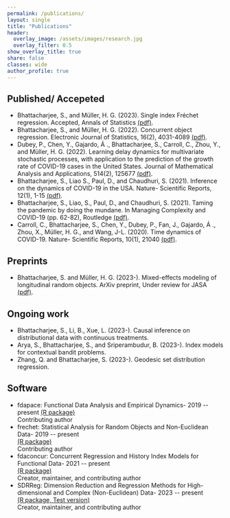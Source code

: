 ```yaml
---
permalink: /publications/
layout: single
title: "Publications"
header:
  overlay_image: /assets/images/research.jpg
  overlay_filter: 0.5
show_overlay_title: true
share: false
classes: wide
author_profile: true  
---
```



Published/ Accepeted
---------------

+ Bhattacharjee, S., and Müller, H. G. (2023). Single index Fréchet regression. Accepted, Annals of Statistics <a href="/assets/pdf/IFR.pdf" target="_blank">(pdf)</a>. <br/>
+ Bhattacharjee, S., and Müller, H. G. (2022). Concurrent object regression. Electronic Journal of Statistics, 16(2), 4031-4089 <a href="/assets/pdf/CORE.pdf" target="_blank">(pdf)</a>. <br/>
+ Dubey, P., Chen, Y., Gajardo, Á ., Bhattacharjee, S., Carroll, C., Zhou, Y.,  and Müller, H. G. (2022). Learning delay dynamics for multivariate stochastic processes, with application to the prediction of the growth rate of COVID-19 cases in the United States. Journal of Mathematical Analysis and Applications, 514(2), 125677 <a href="/assets/pdf/covid_delay.pdf" target="_blank">(pdf)</a>. <br/>
+ Bhattacharjee, S., Liao S., Paul, D., and Chaudhuri, S. (2021). Inference on the dynamics of COVID-19 in the USA. Nature- Scientific Reports, 12(1), 1-15 <a href="/assets/pdf/covid_inference.pdf" target="_blank">(pdf)</a>. <br/>
+ Bhattacharjee, S., Liao, S., Paul, D., and Chaudhuri, S. (2021). Taming the pandemic by doing the mundane.  In Managing Complexity and COVID-19 (pp. 62-82), Routledge <a href="/assets/pdf/covid_delay.pdf" target="_blank">(pdf)</a>. <br/>
+ Carroll, C., Bhattacharjee, S., Chen, Y., Dubey, P., Fan, J., Gajardo, Á ., Zhou, X., Müller, H. G., and Wang, J-L. (2020). Time dynamics of COVID-19. Nature- Scientific Reports, 10(1), 21040
<a href="/assets/pdf/covid.pdf" target="_blank">(pdf)</a>. <br/>

Preprints
---------------

+ Bhattacharjee, S. and Müller, H. G. (2023-). Mixed-effects modeling of longitudinal random objects. ArXiv preprint, Under review for JASA
<a href="/assets/pdf/ORE.pdf" target="_blank">(pdf)</a>. <br/>


Ongoing work
---------------

+ Bhattacharjee, S., Li, B., Xue, L. (2023-). Causal inference on distributional data with continuous treatments.
+ Arya, S., Bhattacharjee, S., and Sriperambudur, B. (2023-). Index models for contextual bandit problems.
+ Zhang, Q. and Bhattacharjee, S. (2023-). Geodesic set distribution regression.


Software
---------------

+ fdapace: Functional Data Analysis and Empirical Dynamics- 2019 -- present  [(R package)](https://cran.r-project.org/web/packages/fdapace/index.html)<br/>
Contributing author <a href="/assets/images/fdapace_download.png" target="_blank"></a> <br/>
+ frechet: Statistical Analysis for Random Objects and Non-Euclidean Data- 2019 -- present  
[(R package)](https://cran.r-project.org/web/packages/frechet/index.html)<br/>
Contributing author <a href="/assets/images/frechet_download.png" target="_blank"></a> <br/>
+ fdaconcur: Concurrent Regression and History Index Models for Functional Data- 2021 -- present  
[(R package)](https://cran.r-project.org/web/packages/fdaconcur/index.html)<br/>
Creator, maintainer, and contributing author <a href="/assets/images/fdaconcur_download.png" target="_blank"></a> <br/>
+  SDRReg: Dimension Reduction and Regression Methods for High-dimensional and Complex (Non-Euclidean) Data- 2023 -- present  
[(R package, Test version)](https://github.com/tyy20/SDRReg)<br/>
Creator, maintainer, and contributing author <br/>
